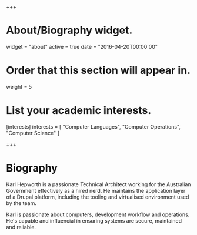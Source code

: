 +++
# About/Biography widget.
widget = "about"
active = true
date = "2016-04-20T00:00:00"

# Order that this section will appear in.
weight = 5

# List your academic interests.
[interests]
  interests = [
    "Computer Languages",
    "Computer Operations",
    "Computer Science"
  ]
 
+++

# Biography

Karl Hepworth is a passionate Technical Architect working for the Australian Government effectively as a hired nerd. He maintains the application layer of a Drupal platform, including the tooling and virtualised environment used by the team.

Karl is passionate about computers, development workflow and operations. He's capable and influencial in ensuring systems are secure, maintained and reliable.
